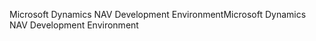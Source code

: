 <span data-ttu-id="7b3e8-101">Microsoft Dynamics NAV Development Environment</span><span class="sxs-lookup"><span data-stu-id="7b3e8-101">Microsoft Dynamics NAV Development Environment</span></span>